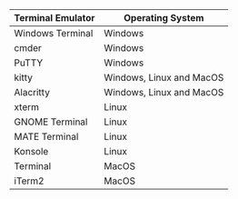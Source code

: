 
| Terminal Emulator | Operating System |
| ----------- | ------------- |
| Windows Terminal | Windows |
| cmder | Windows |
| PuTTY | Windows |
| kitty | Windows, Linux and MacOS |
| Alacritty | Windows, Linux and MacOS |
| xterm | Linux |
| GNOME Terminal | Linux |
| MATE Terminal | Linux |
| Konsole | Linux |
| Terminal | MacOS |
| iTerm2 | MacOS |